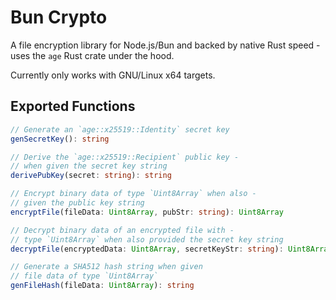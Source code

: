 # Bun Crypto

A file encryption library for Node.js/Bun and backed by native Rust speed - uses the `age` Rust crate under the hood.

Currently only works with GNU/Linux x64 targets.

## Exported Functions

```ts
// Generate an `age::x25519::Identity` secret key
genSecretKey(): string

// Derive the `age::x25519::Recipient` public key -
// when given the secret key string
derivePubKey(secret: string): string

// Encrypt binary data of type `Uint8Array` when also -
// given the public key string
encryptFile(fileData: Uint8Array, pubStr: string): Uint8Array

// Decrypt binary data of an encrypted file with -
// type `Uint8Array` when also provided the secret key string
decryptFile(encryptedData: Uint8Array, secretKeyStr: string): Uint8Array

// Generate a SHA512 hash string when given
// file data of type `Uint8Array`
genFileHash(fileData: Uint8Array): string
```